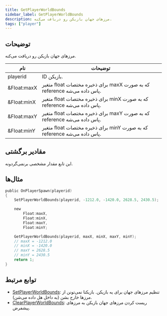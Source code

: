 ```yaml
---
title: GetPlayerWorldBounds
sidebar_label: GetPlayerWorldBounds
description: مرزهای جهان بازیکن رو دریافت می‌کنه.
tags: ["player"]
---
```


<VersionWarn version='omp v1.1.0.2612' />

## توضیحات

مرزهای جهان بازیکن رو دریافت می‌کنه.

| نام        | توضیحات                                                                  |
|-------------|------------------------------------------------------------------------------|
| playerid    | ID بازیکن.                                                        |
| &Float:maxX | متغیر float برای ذخیره مختصات maxX که به صورت reference پاس داده می‌شه. |
| &Float:minX | متغیر float برای ذخیره مختصات minX که به صورت reference پاس داده می‌شه. |
| &Float:maxY | متغیر float برای ذخیره مختصات maxY که به صورت reference پاس داده می‌شه. |
| &Float:minY | متغیر float برای ذخیره مختصات minY که به صورت reference پاس داده می‌شه. |

## مقادیر برگشتی

این تابع مقدار مشخصی برنمی‌گردونه.

## مثال‌ها

```c
public OnPlayerSpawn(playerid)
{
    SetPlayerWorldBounds(playerid, -1212.0, -1420.0, 2628.5, 2430.5);

    new
        Float:maxX,
        Float:minX,
        Float:maxY,
        Float:minY;

    GetPlayerWorldBounds(playerid, maxX, minX, maxY, minY);
    // maxX = -1212.0
    // minX = -1420.0
    // maxY = 2628.5
    // minY = 2430.5
    return 1;
}
```

## توابع مرتبط

- [SetPlayerWorldBounds](SetPlayerWorldBounds): تنظیم مرزهای جهان برای یه بازیکن. بازیکنا نمی‌تونن از مرزها خارج بشن (به داخل هل داده می‌شن).
- [ClearPlayerWorldBounds](ClearPlayerWorldBounds): ریست کردن مرزهای جهان بازیکن به مرزهای پیشفرض.